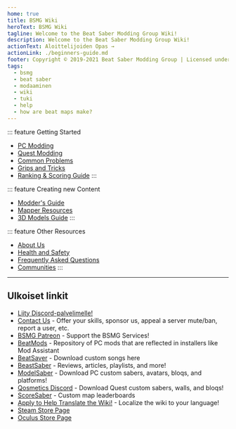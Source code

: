 ```yaml
---
home: true
title: BSMG Wiki
heroText: BSMG Wiki
tagline: Welcome to the Beat Saber Modding Group Wiki!
description: Welcome to the Beat Saber Modding Group Wiki!
actionText: Aloittelijoiden Opas →
actionLink: ./beginners-guide.md
footer: Copyright © 2019-2021 Beat Saber Modding Group | Licensed under CC BY-NC-SA 4.0
tags:
  - bsmg
  - beat saber
  - modaaminen
  - wiki
  - tuki
  - help
  - how are beat maps make?
---
```


<!-- markdownlint-disable MD033 -->
<div class='features'>

::: feature Getting Started

* [PC Modding](./pc-modding.md)
* [Quest Modding](./quest-modding.md)
* [Common Problems](./support/)
* [Grips and Tricks](./grips-and-tricks.md)
* [Ranking & Scoring Guide](./ranking-guide.md)
:::

::: feature Creating new Content

* [Modder's Guide](/modding/)
* [Mapper Resources](/mapping/)
* [3D Models Guide](/models/)
:::

::: feature Other Resources

* [About Us](/about/)
* [Health and Safety](./health-and-safety.md)
* [Frequently Asked Questions](/faq/)
* [Communities](/communities/)
:::

</div>
<!-- markdownlint-enable MD033 -->

---

## Ulkoiset linkit

* [Liity Discord-palvelimelle!](https://discord.gg/beatsabermods)
* [Contact Us](https://bsmg.dev/contact) - Offer your skills, sponsor us, appeal a server mute/ban, report a user, etc.
* [BSMG Patreon](https://www.patreon.com/beatsabermods) - Support the BSMG Services!
* [BeatMods](https://beatmods.com) - Repository of PC mods that are reflected in installers like Mod Assistant
* [BeatSaver](https://beatsaver.com/) - Download custom songs here
* [BeastSaber](https://bsaber.com/) - Reviews, articles, playlists, and more!
* [ModelSaber](https://modelsaber.com/) - Download PC custom sabers, avatars, bloqs, and platforms!
* [Qosmetics Discord](https://discord.gg/qosmetics) - Download Quest custom sabers, walls, and bloqs!
* [ScoreSaber](https://scoresaber.com/) - Custom map leaderboards
* [Apply to Help Translate the Wiki!](https://forms.gle/e3BqA3poMjESARe76) - Localize the wiki to your language!
* [Steam Store Page](https://store.steampowered.com/app/620980/Beat_Saber/)
* [Oculus Store Page](https://www.oculus.com/experiences/rift/1304877726278670/)

